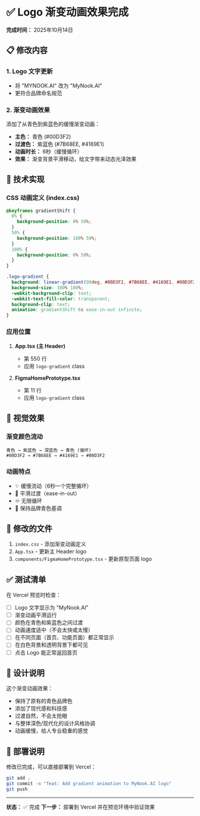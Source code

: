 # ✅ Logo 渐变动画效果完成

**完成时间：** 2025年10月14日

## 📋 修改内容

### 1. Logo 文字更新
- 将 "MYNOOK.AI" 改为 "MyNook.AI"
- 更符合品牌命名规范

### 2. 渐变动画效果
添加了从青色到紫蓝色的缓慢渐变动画：
- **主色：** 青色 (#00D3F2)
- **过渡色：** 紫蓝色 (#7B68EE, #4169E1)
- **动画时长：** 6秒（缓慢循环）
- **效果：** 渐变背景平滑移动，给文字带来动态光泽效果

## 🎨 技术实现

### CSS 动画定义 (index.css)
```css
@keyframes gradientShift {
  0% {
    background-position: 0% 50%;
  }
  50% {
    background-position: 100% 50%;
  }
  100% {
    background-position: 0% 50%;
  }
}

.logo-gradient {
  background: linear-gradient(90deg, #00D3F2, #7B68EE, #4169E1, #00D3F2);
  background-size: 300% 100%;
  -webkit-background-clip: text;
  -webkit-text-fill-color: transparent;
  background-clip: text;
  animation: gradientShift 6s ease-in-out infinite;
}
```

### 应用位置
1. **App.tsx (主 Header)**
   - 第 550 行
   - 应用 `logo-gradient` class
   
2. **FigmaHomePrototype.tsx**
   - 第 11 行
   - 应用 `logo-gradient` class

## 🎯 视觉效果

### 渐变颜色流动
```
青色 → 紫蓝色 → 深蓝色 → 青色 (循环)
#00D3F2 → #7B68EE → #4169E1 → #00D3F2
```

### 动画特点
- ✨ 缓慢流动（6秒一个完整循环）
- 🌊 平滑过渡（ease-in-out）
- ♾️ 无限循环
- 🎨 保持品牌青色基调

## 📍 修改的文件

1. `index.css` - 添加渐变动画定义
2. `App.tsx` - 更新主 Header logo
3. `components/FigmaHomePrototype.tsx` - 更新原型页面 logo

## ✅ 测试清单

在 Vercel 预览时检查：

- [ ] Logo 文字显示为 "MyNook.AI"
- [ ] 渐变动画平滑运行
- [ ] 颜色在青色和紫蓝色之间过渡
- [ ] 动画速度适中（不会太快或太慢）
- [ ] 在不同页面（首页、功能页面）都正常显示
- [ ] 在白色背景和透明背景下都可见
- [ ] 点击 Logo 能正常返回首页

## 🎨 设计说明

这个渐变动画效果：
- 保持了原有的青色品牌色
- 添加了现代感和科技感
- 过渡自然，不会太抢眼
- 与整体深色/现代化的设计风格协调
- 动画缓慢，给人专业稳重的感觉

## 🚀 部署说明

修改已完成，可以直接部署到 Vercel：
```bash
git add .
git commit -m "feat: Add gradient animation to MyNook.AI logo"
git push
```

---

**状态：** ✅ 完成
**下一步：** 部署到 Vercel 并在预览环境中验证效果

